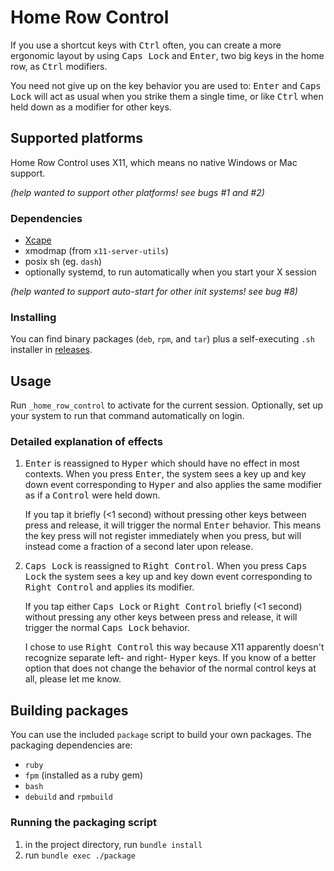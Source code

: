 # Home Row Control

If you use a shortcut keys with <kbd>Ctrl</kbd> often, you can create a more ergonomic layout by using <kbd>Caps Lock</kbd> and <kbd>Enter</kbd>, two big keys in the home row, as <kbd>Ctrl</kbd> modifiers.

You need not give up on the key behavior you are used to: <kbd>Enter</kbd> and <kbd>Caps Lock</kbd> will act as usual when you strike them a single time, or like <kbd>Ctrl</kbd> when held down as a modifier for other keys.

## Supported platforms

Home Row Control uses X11, which means no native Windows or Mac support.

_(help wanted to support other platforms! see bugs #1 and #2)_

### Dependencies

* [Xcape](https://github.com/alols/xcape)
* xmodmap (from `x11-server-utils`)
* posix sh (eg. `dash`)
* optionally systemd, to run automatically when you start your X session

_(help wanted to support auto-start for other init systems! see bug #8)_

### Installing

You can find binary packages (`deb`, `rpm`, and `tar`) plus a self-executing `.sh` installer in [releases](https://github.com/ryanprior/home-row-control/releases/latest).

## Usage

Run `_home_row_control` to activate for the current session. Optionally, set up your system to run that command automatically on login.

### Detailed explanation of effects

1. <kbd>Enter</kbd> is reassigned to <kbd>Hyper</kbd> which should
   have no effect in most contexts. When you press <kbd>Enter</kbd>,
   the system sees a key up and key down event corresponding to
   <kbd>Hyper</kbd> and also applies the same modifier as if a
   <kbd>Control</kbd> were held down.
   
   If you tap it briefly (<1 second) without pressing other keys
   between press and release, it will trigger the normal
   <kbd>Enter</kbd> behavior. This means the key press will not
   register immediately when you press, but will instead come a
   fraction of a second later upon release.

2. <kbd>Caps Lock</kbd> is reassigned to <kbd>Right Control</kbd>.
   When you press <kbd>Caps Lock</kbd> the system sees a key up and
   key down event corresponding to <kbd>Right Control</kbd> and
   applies its modifier.
   
   If you tap either <kbd>Caps Lock</kbd> or <kbd>Right Control</kbd>
   briefly (<1 second) without pressing any other keys between press
   and release, it will trigger the normal <kbd>Caps Lock</kbd>
   behavior.
   
   I chose to use <kbd>Right Control</kbd> this way because X11
   apparently doesn't recognize separate left- and right-
   <kbd>Hyper</kbd> keys. If you know of a better option that does not
   change the behavior of the normal control keys at all, please let
   me know.

## Building packages

You can use the included `package` script to build your own packages.
The packaging dependencies are:

* `ruby`
* `fpm` (installed as a ruby gem)
* `bash`
* `debuild` and `rpmbuild`

### Running the packaging script

1. in the project directory, run `bundle install`
2. run `bundle exec ./package`
